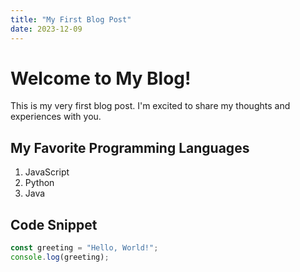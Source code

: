 ```yaml
---
title: "My First Blog Post"
date: 2023-12-09
---
```


# Welcome to My Blog!

This is my very first blog post. I'm excited to share my thoughts and experiences with you.

## My Favorite Programming Languages

1. JavaScript
2. Python
3. Java

## Code Snippet

```javascript
const greeting = "Hello, World!";
console.log(greeting);